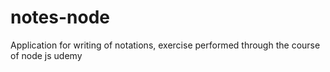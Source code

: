 # notes-node
Application for writing of notations, exercise performed through the course of node js udemy
